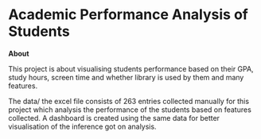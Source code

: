 # Academic Performance Analysis of Students

**About**


This project is about visualising students performance based on their GPA, study hours, screen time and whether library is used by them and many features.

The data/ the excel file consists of 263 entries collected manually for this project which analysis the performance of the students based on features collected.
A dashboard is created using the same data for better visualisation of the inference got on analysis.

